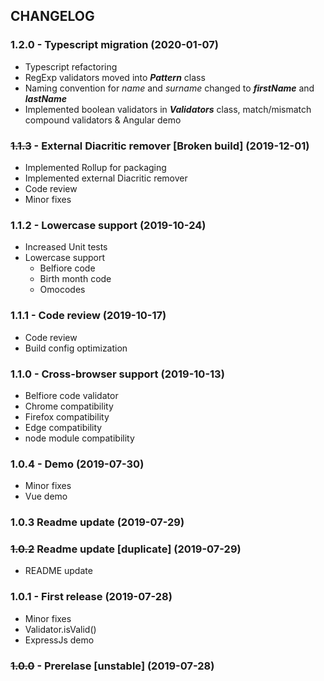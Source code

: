 ## CHANGELOG
### 1.2.0 - Typescript migration (2020-01-07)
* Typescript refactoring
* RegExp validators moved into ***Pattern*** class
* Naming convention for *name* and *surname* changed to ***firstName*** and ***lastName***
* Implemented boolean validators in ***Validators*** class, match/mismatch compound validators & Angular demo

### ~~1.1.3~~ - External Diacritic remover [Broken build] (2019-12-01)
* Implemented Rollup for packaging
* Implemented external Diacritic remover
* Code review
* Minor fixes
  
### 1.1.2 - Lowercase support (2019-10-24)
* Increased Unit tests
* Lowercase support
  * Belfiore code
  * Birth month code
  * Omocodes

### 1.1.1 - Code review (2019-10-17)
* Code review
* Build config optimization

### 1.1.0 - Cross-browser support (2019-10-13)
* Belfiore code validator
* Chrome compatibility
* Firefox compatibility
* Edge compatibility
* node module compatibility

### 1.0.4 - Demo (2019-07-30)
* Minor fixes
* Vue demo

### 1.0.3 Readme update (2019-07-29)
### ~~1.0.2~~ Readme update [duplicate] (2019-07-29)
  * README update

### 1.0.1 - First release (2019-07-28)
  * Minor fixes
  * Validator.isValid()
  * ExpressJs demo

### ~~1.0.0~~ - Prerelase [unstable] (2019-07-28)